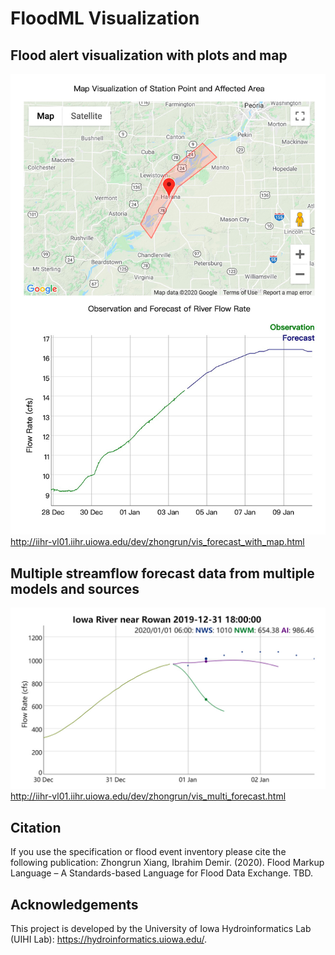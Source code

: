 # FloodML Visualization

## Flood alert visualization with plots and map
![vis2](/visualization/forecast_with_map/vis_forecast_with_map.jpg)
http://iihr-vl01.iihr.uiowa.edu/dev/zhongrun/vis_forecast_with_map.html


## Multiple streamflow forecast data from multiple models and sources
![vis2](/visualization/multiple_forecasts/vis_multiple_forecasts.jpg)
http://iihr-vl01.iihr.uiowa.edu/dev/zhongrun/vis_multi_forecast.html

## Citation
If you use the specification or flood event inventory please cite the following publication:
Zhongrun Xiang, Ibrahim Demir. (2020). Flood Markup Language – A Standards-based Language for Flood Data Exchange. TBD.

## Acknowledgements
This project is developed by the University of Iowa Hydroinformatics Lab (UIHI Lab):
https://hydroinformatics.uiowa.edu/.
